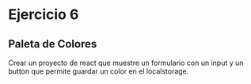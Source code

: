 # Ejercicio 6

## Paleta de Colores 

Crear un proyecto de react que muestre un formulario con un input y un button que permite guardar un color en el localstorage.
